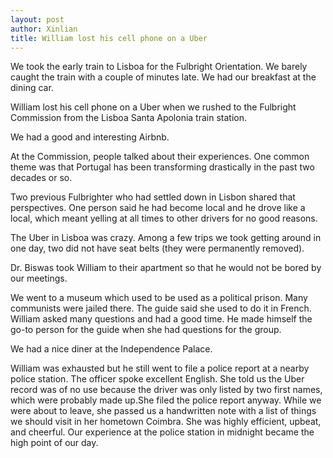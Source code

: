 ```yaml
---
layout: post
author: Xinlian
title: William lost his cell phone on a Uber
---
```


We took the early train to Lisboa for the Fulbright Orientation.  We barely caught the train with a couple of minutes late.  We had our breakfast at the dining car.

William lost his cell phone on a Uber when we rushed to the Fulbright Commission from the Lisboa Santa Apolonia train station.

We had a good and interesting Airbnb.

At the Commission, people talked about their experiences.  One common theme was that Portugal has been transforming drastically in the past two decades or so.

Two previous Fulbrighter who had settled down in Lisbon shared that perspectives.  One person said he had become local and he drove like a local, which meant yelling at all times to other drivers for no good reasons.

The Uber in Lisboa was crazy.  Among a few trips we took getting around in one day, two did not have seat belts (they were permanently removed).

Dr. Biswas took William to their apartment so that he would not be bored by our meetings.

We went to a museum which used to be used as a political prison.  Many communists were jailed there.  The guide said she used to do it in French.  William asked many questions and had a good time.  He made himself the go-to person for the guide when she had questions for the group.

We had a nice diner at the Independence Palace.  

William was exhausted but he still went to file a police report at a nearby police station.  The officer spoke excellent English.  She told us the Uber record was of no use because the driver was only listed by two first names, which were probably made up.She filed the police report anyway.  While we were about to leave, she passed us a handwritten note with a list of things we should visit in her hometown Coimbra.  She was highly efficient, upbeat, and cheerful.  Our experience at the police station in midnight became the high point of our day.
